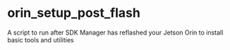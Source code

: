 # orin_setup_post_flash
A script to run after SDK Manager has reflashed your Jetson Orin to install basic tools and utilities
